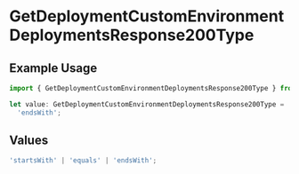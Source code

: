 # GetDeploymentCustomEnvironmentDeploymentsResponse200Type

## Example Usage

```typescript
import { GetDeploymentCustomEnvironmentDeploymentsResponse200Type } from '@vercel/client/models/operations';

let value: GetDeploymentCustomEnvironmentDeploymentsResponse200Type =
  'endsWith';
```

## Values

```typescript
'startsWith' | 'equals' | 'endsWith';
```
